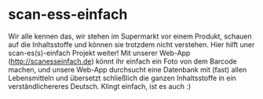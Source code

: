 # scan-ess-einfach
Wir alle kennen das, wir stehen im Supermarkt vor einem Produkt, schauen auf die Inhaltsstoffe und können sie trotzdem nicht verstehen. Hier hilft uner scan-es(s)-einfach Projekt weiter! Mit unserer Web-App (http://scanesseinfach.de) könnt ihr einfach ein Foto von dem Barcode machen, und unsere Web-App durchsucht eine Datenbank mit (fast) allen Lebensmitteln und übersetzt schließlich die ganzen Inhaltsstoffe in ein verständlichereres Deutsch. Klingt einfach, ist es auch :)
